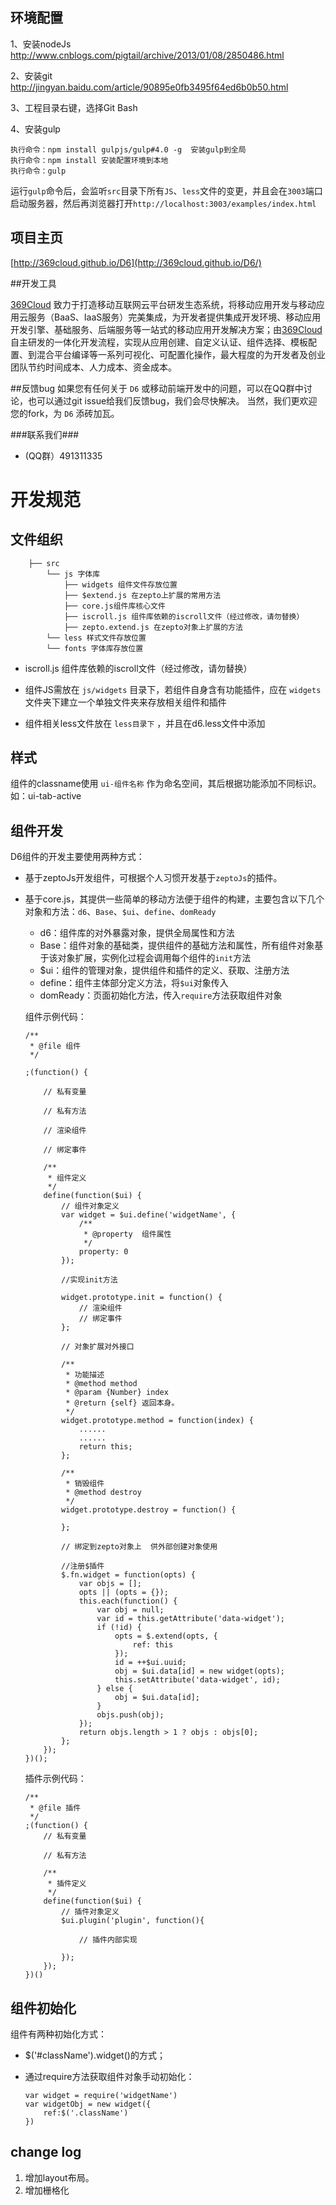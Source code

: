 
## 环境配置


1、安装nodeJs
	http://www.cnblogs.com/pigtail/archive/2013/01/08/2850486.html

2、安装git
	http://jingyan.baidu.com/article/90895e0fb3495f64ed6b0b50.html

3、工程目录右键，选择Git Bash



4、安装gulp 
	
	执行命令：npm install gulpjs/gulp#4.0 -g  安装gulp到全局
	执行命令：npm install 安装配置环境到本地
	执行命令：gulp

   运行`gulp`命令后，会监听`src`目录下所有`JS`、`less`文件的变更，并且会在`3003`端口启动服务器，然后再浏览器打开`http://localhost:3003/examples/index.html`


## 项目主页
	
[http://369cloud.github.io/D6](http://369cloud.github.io/D6/)

##开发工具


[369Cloud](http://www.369cloud.com) 致力于打造移动互联网云平台研发生态系统，将移动应用开发与移动应用云服务（BaaS、IaaS服务）完美集成，为开发者提供集成开发环境、移动应用开发引擎、基础服务、后端服务等一站式的移动应用开发解决方案；由[369Cloud](http://www.369cloud.com) 自主研发的一体化开发流程，实现从应用创建、自定义认证、组件选择、模板配置、到混合平台编译等一系列可视化、可配置化操作，最大程度的为开发者及创业团队节约时间成本、人力成本、资金成本。

##反馈bug
如果您有任何关于 `D6` 或移动前端开发中的问题，可以在QQ群中讨论，也可以通过git issue给我们反馈bug，我们会尽快解决。 当然，我们更欢迎您的fork，为 `D6` 添砖加瓦。

###联系我们###
* (QQ群）491311335 
 

# 开发规范

## 文件组织

	 
	    ├── src
	        └── js 字体库
	            ├── widgets 组件文件存放位置
	            ├── $extend.js 在zepto上扩展的常用方法
	            ├── core.js组件库核心文件
	            ├── iscroll.js 组件库依赖的iscroll文件（经过修改，请勿替换）
				├── zepto.extend.js 在zepto对象上扩展的方法
	        └── less 样式文件存放位置
			└── fonts 字体库存放位置
*	iscroll.js 组件库依赖的iscroll文件（经过修改，请勿替换）

*	组件JS需放在 `js/widgets` 目录下，若组件自身含有功能插件，应在 `widgets` 文件夹下建立一个单独文件夹来存放相关组件和插件

*	组件相关less文件放在 `less目录下` ，并且在d6.less文件中添加

	
## 样式
组件的classname使用 `ui-组件名称` 作为命名空间，其后根据功能添加不同标识。如：ui-tab-active

## 组件开发

D6组件的开发主要使用两种方式：

*	基于zeptoJs开发组件，可根据个人习惯开发基于`zeptoJs`的插件。
*	基于core.js，其提供一些简单的移动方法便于组件的构建，主要包含以下几个对象和方法：`d6`、`Base`、`$ui`、`define`、`domReady`
	-	d6：组件库的对外暴露对象，提供全局属性和方法
	-	Base：组件对象的基础类，提供组件的基础方法和属性，所有组件对象基于该对象扩展，实例化过程会调用每个组件的`init`方法
	-	$ui：组件的管理对象，提供组件和插件的定义、获取、注册方法
	-	define：组件主体部分定义方法，将`$ui`对象传入
	-	domReady：页面初始化方法，传入`require`方法获取组件对象

	组件示例代码：

	
		/**
		 * @file 组件
		 */
		
		;(function() {
		
			// 私有变量  
		   
			// 私有方法  
		
		    // 渲染组件
		
		    // 绑定事件 
		
		    /**
		     * 组件定义
		     */
		    define(function($ui) {
		        // 组件对象定义  
		        var widget = $ui.define('widgetName', {
		            /**
		             * @property  组件属性
		             */
		            property: 0
		        });

		     	//实现init方法
		
		        widget.prototype.init = function() {
		            // 渲染组件
		            // 绑定事件
		        };
		
		     	// 对象扩展对外接口  
		
		        /**
		         * 功能描述
		         * @method method
		         * @param {Number} index 
		         * @return {self} 返回本身。
		         */
		        widget.prototype.method = function(index) {
			    	......
			    	......
		            return this;
		        };
		
		        /**
		         * 销毁组件
		         * @method destroy
		         */
		       	widget.prototype.destroy = function() {
		
		        };
		
		     	// 绑定到zepto对象上  供外部创建对象使用 
		
		        //注册$插件
		        $.fn.widget = function(opts) {
		            var objs = [];
		            opts || (opts = {});
		            this.each(function() {
		                var obj = null;
		                var id = this.getAttribute('data-widget');
		                if (!id) {
		                    opts = $.extend(opts, {
		                        ref: this
		                    });
		                    id = ++$ui.uuid;
		                    obj = $ui.data[id] = new widget(opts);
		                    this.setAttribute('data-widget', id);
		                } else {
		                    obj = $ui.data[id];
		                }
		                objs.push(obj);
		            });
		            return objs.length > 1 ? objs : objs[0];
		        };
		    });
		})();

	插件示例代码：

	
		/**
		 * @file 插件
		 */
		;(function() {
		    // 私有变量  
		   
		    // 私有方法 
		
		    /**
		     * 插件定义
		     */
		    define(function($ui) {
				// 插件对象定义  
		        $ui.plugin('plugin', function(){
		
					// 插件内部实现
			
		        });
		    });
		})()

## 组件初始化
组件有两种初始化方式：

*	$('#className').widget()的方式；

*	通过require方法获取组件对象手动初始化：

		var widget = require('widgetName')
        var widgetObj = new widget({
            ref:$('.className')
        })

## change log
1. 增加layout布局。
2. 增加栅格化
